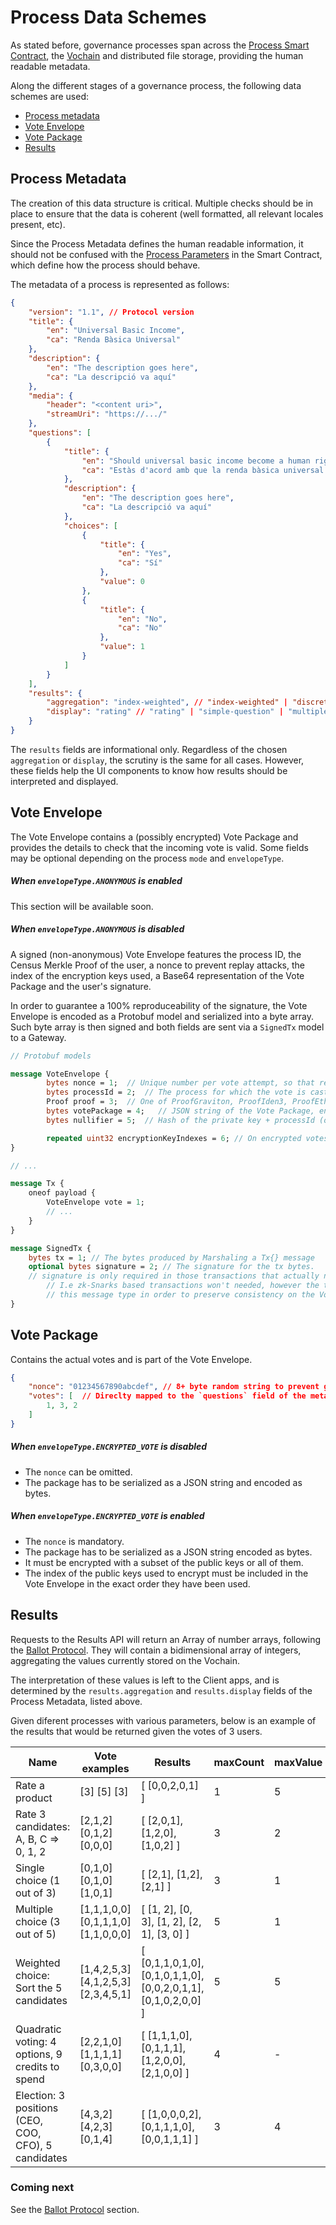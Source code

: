 # Process Data Schemes

As stated before, governance processes span across the [Process Smart Contract](/architecture/smart-contracts/process), the [Vochain](/architecture/services/vochain) and distributed file storage, providing the human readable metadata. 

Along the different stages of a governance process, the following data schemes are used:

- [Process metadata](#process-metadata)
- [Vote Envelope](#vote-envelope)
- [Vote Package](#vote-package)
- [Results](#results)
<!-- - [Support multi-layer vote encryption](#support-multi-layer-vote-encryption) -->

## Process Metadata

The creation of this data structure is critical. Multiple checks should be in place to ensure that the data is coherent (well formatted, all relevant locales present, etc).

Since the Process Metadata defines the human readable information, it should not be confused with the [Process Parameters](/architecture/smart-contracts/process?id=contract-structs) in the Smart Contract, which define how the process should behave.

The metadata of a process is represented as follows:

```json
{
    "version": "1.1", // Protocol version
    "title": {
        "en": "Universal Basic Income",
        "ca": "Renda Bàsica Universal"
    },
    "description": {
        "en": "The description goes here",
        "ca": "La descripció va aquí"
    },
    "media": {
        "header": "<content uri>",
        "streamUri": "https://.../"
    },
    "questions": [
        {
            "title": {
                "en": "Should universal basic income become a human right?",
                "ca": "Estàs d'acord amb que la renda bàsica universal sigui un dret humà?"
            },
            "description": {
                "en": "The description goes here",
                "ca": "La descripció va aquí"
            },
            "choices": [
                {
                    "title": {
                        "en": "Yes",
                        "ca": "Sí"
                    },
                    "value": 0
                },
                {
                    "title": {
                        "en": "No",
                        "ca": "No"
                    },
                    "value": 1
                }
            ]
        }
    ],
    "results": {
        "aggregation": "index-weighted", // "index-weighted" | "discrete-counting",
        "display": "rating" // "rating" | "simple-question" | "multiple-choice" | "linear-weighted" | "quadratic-voting" | "multiple-question" | "raw"
    }
}
```

The `results` fields are informational only. Regardless of the chosen `aggregation` or `display`, the scrutiny is the same for all cases. However, these fields help the UI components to know how results should be interpreted and displayed. 

## Vote Envelope

The Vote Envelope contains a (possibly encrypted) Vote Package and provides the details to check that the incoming vote is valid. Some fields may be optional depending on the process `mode` and `envelopeType`.

##### When `envelopeType.ANONYMOUS` is enabled

This section will be available soon.

<!--
An anonymous Vote Envelope features the proces ID, the ZK Proof, a nonce to prevent replay attacks, the user's nullifier for the vote, the index of the encryption keys used and a base64 representation of the Vote Package.

```json
{
    "processId": "0x1234567890...",  // The process for which the vote is casted
    "proof": "0x1234...",  // ZK Proof
    "nonce": "1234567890",  // Unique number per vote attempt, so that replay attacks can't reuse this payload
    "nullifier": "0x1234...",   // Hash of the private key + processId
    "encryptionKeyIndexes": [0, 1, 2, 3, 4],  // (optional) On encrypted votes, contains the (sorted) indexes of the keys used to encrypt
    "votePackage": "base64-vote-package"  // base64(jsonString) or base64( encrypt(jsonString) )
}
```

The `nullifier` uniquely identifies the vote in the blockchain and it is computed as follows: 

`nullifier = keccak256(bytes(hex(addr(signature))) + bytes(hex(processId)))`

-->

##### When `envelopeType.ANONYMOUS` is disabled

A signed (non-anonymous) Vote Envelope features the process ID, the Census Merkle Proof of the user, a nonce to prevent replay attacks, the index of the encryption keys used, a Base64 representation of the Vote Package and the user's signature.

In order to guarantee a 100% reproduceability of the signature, the Vote Envelope is encoded as a Protobuf model and serialized into a byte array. Such byte array is then signed and both fields are sent via a `SignedTx` model to a Gateway. 

```proto
// Protobuf models

message VoteEnvelope {
        bytes nonce = 1;  // Unique number per vote attempt, so that replay attacks can't reuse this payload
        bytes processId = 2;  // The process for which the vote is casted
        Proof proof = 3;  // One of ProofGraviton, ProofIden3, ProofEthereumStorage, ProofEthereumAccount, or ProofCA
        bytes votePackage = 4;   // JSON string of the Vote Package, encoded as bytes. It may be encrypted.
        bytes nullifier = 5;  // Hash of the private key + processId (optional, depending on the type)

        repeated uint32 encryptionKeyIndexes = 6; // On encrypted votes, contains the (sorted) indexes of the keys used to encrypt
}

// ...

message Tx {
	oneof payload {
		VoteEnvelope vote = 1;
		// ...
	}
}

message SignedTx {
	bytes tx = 1; // The bytes produced by Marshaling a Tx{} message
	optional bytes signature = 2; // The signature for the tx bytes. 
	// signature is only required in those transactions that actually need signature.
        // I.e zk-Snarks based transactions won't needed, however the transaction should use
        // this message type in order to preserve consistency on the Vochain
}

```

## Vote Package

Contains the actual votes and is part of the Vote Envelope.

```json
{
    "nonce": "01234567890abcdef", // 8+ byte random string to prevent guessing the encrypted payload before the reveal key is released
    "votes": [  // Direclty mapped to the `questions` field of the metadata
        1, 3, 2
    ]
}
```

##### When `envelopeType.ENCRYPTED_VOTE` is disabled
- The `nonce` can be omitted.
- The package has to be serialized as a JSON string and encoded as bytes.

##### When `envelopeType.ENCRYPTED_VOTE` is enabled
- The `nonce` is mandatory.
- The package has to be serialized as a JSON string encoded as bytes.
- It must be encrypted with a subset of the public keys or all of them.
- The index of the public keys used to encrypt must be included in the Vote Envelope in the exact order they have been used.

## Results

Requests to the Results API will return an Array of number arrays, following the [Ballot Protocol](/architecture/data-schemes/ballot-protocol). They will contain a bidimensional array of integers, aggregating the values currently stored on the Vochain.

The interpretation of these values is left to the Client apps, and is determined by the `results.aggregation` and `results.display` fields of the Process Metadata, listed above.

Given diferent processes with various parameters, below is an example of the results that would be returned given the votes of 3 users.

<table><thead><tr><th>Name</th><th>Vote examples</th><th>Results</th><th>maxCount</th><th>maxValue</th><th>maxTotalCost</th><th>costExponent</th><th>uniqueValues</th></tr></thead><tbody><tr><td class="cell-title">Rate a product</td>
	<td class="cell-one">[3] [5] [3]</td>
<td class="cell-two">[ [0,0,2,0,1] ]</td>
<td class="cell-three">1</td>
<td class="cell-four">5</td>
<td class="cell-five">-</td>
<td class="cell-six">-</td>
<td class="cell-seven">false</td></tr>
<tr><td class="cell-title">Rate 3 candidates: A, B, C ⇒ 0, 1, 2</td>
	<td class="cell-one">[2,1,2] [0,1,2] [0,0,0]</td>
<td class="cell-two">[ [2,0,1], [1,2,0], [1,0,2] ]</td>
<td class="cell-three">3</td>
<td class="cell-four">2</td>
<td class="cell-five">-</td>
<td class="cell-six">-</td>
<td class="cell-seven">false</td></tr>
<tr><td class="cell-title">Single choice (1 out of 3)</td>
	<td class="cell-one">[0,1,0] [0,1,0] [1,0,1]
</td>
<td class="cell-two">[ [2,1], [1,2], [2,1] ]</td>
<td class="cell-three">3</td>
<td class="cell-four">1</td>
<td class="cell-five">1</td>
<td class="cell-six">-</td>
<td class="cell-seven">false</td></tr>
<tr><td class="cell-title">Multiple choice (3 out of 5)</td>
	<td class="cell-one">[1,1,1,0,0] [0,1,1,1,0] [1,1,0,0,0]</td>
<td class="cell-two">[ [1, 2], [0, 3], [1, 2], [2, 1], [3, 0] ] </td>
<td class="cell-three">5</td>
<td class="cell-four">1</td>
<td class="cell-five">3</td>
<td class="cell-six">-</td>
<td class="cell-seven">false</td></tr>
<tr><td class="cell-title">Weighted choice: Sort the 5 candidates</td>
	<td class="cell-one">[1,4,2,5,3] [4,1,2,5,3] [2,3,4,5,1]</td>
<td class="cell-two">[ [0,1,1,0,1,0], [0,1,0,1,1,0], [0,0,2,0,1,1], [0,1,0,2,0,0] ]</td>
<td class="cell-three">5</td>
<td class="cell-four">5</td>
<td class="cell-five">-</td>
<td class="cell-six">-</td>
<td class="cell-seven">true</td></tr>
<tr><td class="cell-title">Quadratic voting: 4 options, 9 credits to spend</td>
	<td class="cell-one">[2,2,1,0] [1,1,1,1] [0,3,0,0]</td>
<td class="cell-two">[ [1,1,1,0], [0,1,1,1], [1,2,0,0], [2,1,0,0] ]</td>
<td class="cell-three">4</td>
<td class="cell-four">-</td>
<td class="cell-five">9</td>
<td class="cell-six">2.0000</td>
<td class="cell-seven">false</td></tr>
<tr><td class="cell-title">Election: 3 positions (CEO, COO, CFO), 5 candidates</td>
	<td class="cell-one">[4,3,2] [4,2,3] [0,1,4]</td>
<td class="cell-two">[ [1,0,0,0,2], [0,1,1,1,0], [0,0,1,1,1] ]</td>
<td class="cell-three">3</td>
<td class="cell-four">4</td>
<td class="cell-five"></td>
<td class="cell-six"></td>
<td class="cell-seven">false</td></tr>
</tbody></table>

### Coming next

See the [Ballot Protocol](/architecture/data-schemes/ballot-protocol) section.
